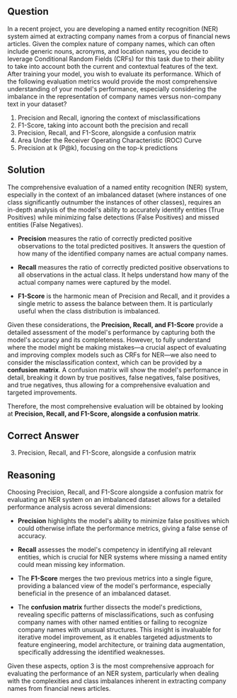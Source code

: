 ## Question

In a recent project, you are developing a named entity recognition (NER) system aimed at extracting company names from a corpus of financial news articles. Given the complex nature of company names, which can often include generic nouns, acronyms, and location names, you decide to leverage Conditional Random Fields (CRFs) for this task due to their ability to take into account both the current and contextual features of the text. After training your model, you wish to evaluate its performance. Which of the following evaluation metrics would provide the most comprehensive understanding of your model's performance, especially considering the imbalance in the representation of company names versus non-company text in your dataset?

1. Precision and Recall, ignoring the context of misclassifications
2. F1-Score, taking into account both the precision and recall
3. Precision, Recall, and F1-Score, alongside a confusion matrix
4. Area Under the Receiver Operating Characteristic (ROC) Curve
5. Precision at k (P@k), focusing on the top-k predictions

## Solution

The comprehensive evaluation of a named entity recognition (NER) system, especially in the context of an imbalanced dataset (where instances of one class significantly outnumber the instances of other classes), requires an in-depth analysis of the model's ability to accurately identify entities (True Positives) while minimizing false detections (False Positives) and missed entities (False Negatives). 

- **Precision** measures the ratio of correctly predicted positive observations to the total predicted positives. It answers the question of how many of the identified company names are actual company names.

- **Recall** measures the ratio of correctly predicted positive observations to all observations in the actual class. It helps understand how many of the actual company names were captured by the model.

- **F1-Score** is the harmonic mean of Precision and Recall, and it provides a single metric to assess the balance between them. It is particularly useful when the class distribution is imbalanced.

Given these considerations, the **Precision, Recall, and F1-Score** provide a detailed assessment of the model's performance by capturing both the model's accuracy and its completeness. However, to fully understand where the model might be making mistakes—a crucial aspect of evaluating and improving complex models such as CRFs for NER—we also need to consider the misclassification context, which can be provided by a **confusion matrix**. A confusion matrix will show the model's performance in detail, breaking it down by true positives, false negatives, false positives, and true negatives, thus allowing for a comprehensive evaluation and targeted improvements.

Therefore, the most comprehensive evaluation will be obtained by looking at **Precision, Recall, and F1-Score, alongside a confusion matrix**.

## Correct Answer

3. Precision, Recall, and F1-Score, alongside a confusion matrix

## Reasoning

Choosing Precision, Recall, and F1-Score alongside a confusion matrix for evaluating an NER system on an imbalanced dataset allows for a detailed performance analysis across several dimensions:

- **Precision** highlights the model's ability to minimize false positives which could otherwise inflate the performance metrics, giving a false sense of accuracy.
  
- **Recall** assesses the model's competency in identifying all relevant entities, which is crucial for NER systems where missing a named entity could mean missing key information.

- The **F1-Score** merges the two previous metrics into a single figure, providing a balanced view of the model's performance, especially beneficial in the presence of an imbalanced dataset.

- The **confusion matrix** further dissects the model's predictions, revealing specific patterns of misclassifications, such as confusing company names with other named entities or failing to recognize company names with unusual structures. This insight is invaluable for iterative model improvement, as it enables targeted adjustments to feature engineering, model architecture, or training data augmentation, specifically addressing the identified weaknesses.

Given these aspects, option 3 is the most comprehensive approach for evaluating the performance of an NER system, particularly when dealing with the complexities and class imbalances inherent in extracting company names from financial news articles.